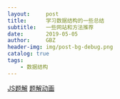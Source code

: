 ```yaml
---
layout:     post
title:      学习数据结构的一些总结
subtitle:   一些网站和方法推荐
date:       2019-05-05
author:     GBZ
header-img: img/post-bg-debug.png
catalog: true
tags:
    - 数据结构
---
```


[JS题解](https://github.com/azl397985856/leetcode)
[题解动画](https://github.com/MisterBooo/LeetCodeAnimation)






	


